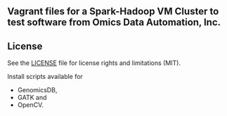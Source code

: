 ## Vagrant files for a Spark-Hadoop VM Cluster to test software from Omics Data Automation, Inc.

## License
See the [LICENSE](LICENSE) file for license rights and limitations (MIT).

Install scripts available for 
* GenomicsDB, 
* GATK and 
* OpenCV.
  
